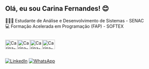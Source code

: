 ## Olá, eu sou Carina Fernandes! 😊

👩🏻‍💻 Estudante de Análise e Desenvolvimento de Sistemas - SENAC </br>
💻 Formação Acelerada em Programação (FAP) - SOFTEX</br>
##

<div style="display: flex; align-items: center;">
    <img align="center" alt="Carina-JS" height="30" width="40" src="https://cdn.jsdelivr.net/gh/devicons/devicon@latest/icons/javascript/javascript-original.svg"/>
    <img align="center" alt="Carina-TS" height="30" width="40" src="https://cdn.jsdelivr.net/gh/devicons/devicon@latest/icons/typescript/typescript-original.svg"/>
    <img align="center" alt="Carina-TS" height="30" width="40" src="https://cdn.jsdelivr.net/gh/devicons/devicon@latest/icons/csharp/csharp-original.svg"/>
    <img align="center" alt="Carina-TS" height="30" width="40" src="https://cdn.jsdelivr.net/gh/devicons/devicon@latest/icons/mysql/mysql-original-wordmark.svg"/>
</div>

##

[![LinkedIn](https://img.shields.io/badge/LinkedIn-0077B5?style=for-the-badge&logo=linkedin&logoColor=white)](https://www.linkedin.com/in/carina-fernandes-968506142/) 
[![WhatsApp](https://img.shields.io/badge/WhatsApp-25D366?style=for-the-badge&logo=whatsapp&logoColor=white)](https://wa.me/5581999399920?text=Olá%2C%20)
